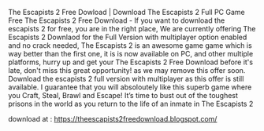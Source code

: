  The Escapists 2 Free Dowload | Download The Escapists 2 Full PC Game Free
The Escapists 2 Free Download - If you want to download the escapists 2 for free, you are in the right place, We are currently offering The Escapists 2 Downlaod for the Full Version with multiplayer option enabled and no crack needed, The Escapists 2 is an awesome game game which is way better than the first one,  it is is now available on PC, and  other multiple platforms, hurry up and get your The Escapists 2 Free Download before it's late, don't miss this great opportunity! as we may remove this offer soon. Download the escapists 2 full version with multiplayer as this offer is still available. I guarantee that you will absoloutely like this superb game where you Craft, Steal, Brawl and Escape! It’s time to bust out of the toughest prisons in the world as you return to the life of an inmate in The Escapists 2

download at : https://theescapists2freedownload.blogspot.com/
